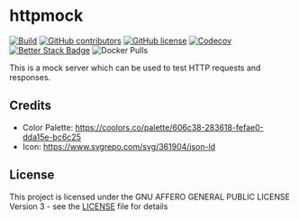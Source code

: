 httpmock
========

[![Build](https://github.com/NdoleStudio/httpmock/actions/workflows/ci.yml/badge.svg)](https://github.com/NdoleStudio/httpmock/actions/workflows/ci.yml)
[![GitHub contributors](https://img.shields.io/github/contributors/NdoleStudio/httpmock)](https://github.com/NdoleStudio/httpmock/graphs/contributors)
[![GitHub license](https://img.shields.io/github/license/NdoleStudio/httpmock?color=brightgreen)](https://github.com/NdoleStudio/httpmock/blob/master/LICENSE)
[![Codecov](https://codecov.io/gh/NdoleStudio/httpmock/branch/main/graph/badge.svg)](https://codecov.io/gh/NdoleStudio/httpmock)
[![Better Stack Badge](https://uptime.betterstack.com/status-badges/v1/monitor/1185i.svg)](https://uptime.betterstack.com/?utm_source=status_badge)
![Docker Pulls](https://img.shields.io/docker/pulls/ndolestudio/httpmock)


This is a mock server which can be used to test HTTP requests and responses.

## Credits

- Color Palette: https://coolors.co/palette/606c38-283618-fefae0-dda15e-bc6c25
- Icon: https://www.svgrepo.com/svg/361904/json-ld


## License

This project is licensed under the GNU AFFERO GENERAL PUBLIC LICENSE Version 3 - see the [LICENSE](LICENSE) file for details
